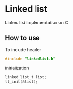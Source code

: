 # Linked list #
Linked list implementation on C

## How to use ##
To include header
```c
#include "linkedlist.h"
```
Initialization
```c
linked_list_t list;
ll_init(&list);
```
